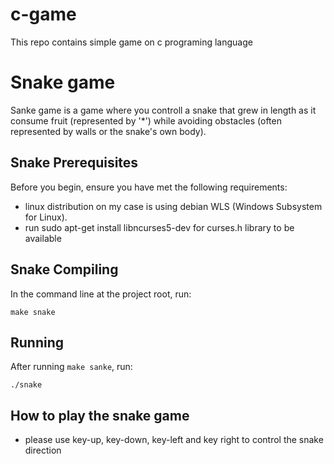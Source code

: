 # c-game
This repo contains simple game on c programing language

# Snake game
 Sanke game is a game where you controll a snake that grew in length as it consume fruit (represented by '*') while avoiding obstacles (often represented by walls or the snake's own body).

## Snake Prerequisites
Before you begin, ensure you have met the following requirements:
- linux distribution on my case is using debian WLS (Windows Subsystem for Linux).
- run sudo apt-get install libncurses5-dev for curses.h library to be available

## Snake Compiling
In the command line at the project root, run:

```
make snake
```

## Running
After running `make sanke`, run:

```
./snake
```

## How to play the snake game
- please use key-up, key-down, key-left and key right to control the snake direction


